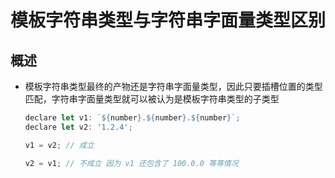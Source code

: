 # 模板字符串类型与字符串字面量类型区别

## 概述

+ 模板字符串类型最终的产物还是字符串字面量类型，因此只要插槽位置的类型匹配，字符串字面量类型就可以被认为是模板字符串类型的子类型

  ```js
  declare let v1: `${number}.${number}.${number}`;
  declare let v2: '1.2.4';

  v1 = v2; // 成立

  v2 = v1; // 不成立 因为 v1 还包含了 100.0.0 等等情况
  ```
